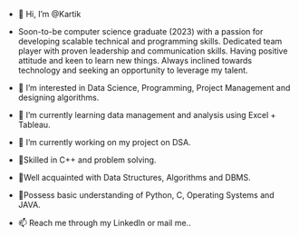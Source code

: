 - 👋 Hi, I’m @Kartik

- Soon-to-be computer science graduate (2023) with a passion for developing scalable technical and programming skills. Dedicated team player with proven leadership and    communication skills. Having positive attitude and keen to learn new things. Always inclined towards technology and seeking an opportunity to leverage my talent.

- 👀 I’m interested in Data Science, Programming, Project Management and designing algorithms.
- 🌱 I’m currently learning data management and analysis using Excel + Tableau.
- 🌱 I’m currently working on my project on DSA.
- 📌Skilled in C++ and problem solving.
- 📌Well acquainted with Data Structures, Algorithms and DBMS.
- 📌Possess basic understanding of Python, C, Operating Systems and JAVA.
- 📫 Reach me through my LinkedIn or mail me..

<!---
Kartik0132/Kartik0132 is a ✨ special ✨ repository because its `README.md` (this file) appears on your GitHub profile.
You can click the Preview link to take a look at your changes.
--->
